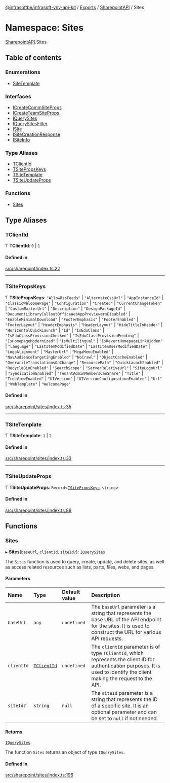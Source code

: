 [@infrasoftbe/infrasoft-vnv-api-kit](../README.md) / [Exports](../modules.md) / [SharepointAPI](SharepointAPI.md) / Sites

# Namespace: Sites

[SharepointAPI](SharepointAPI.md).Sites

## Table of contents

### Enumerations

- [SiteTemplate](../enums/SharepointAPI.Sites.SiteTemplate.md)

### Interfaces

- [ICreateCommSiteProps](../interfaces/SharepointAPI.Sites.ICreateCommSiteProps.md)
- [ICreateTeamSiteProps](../interfaces/SharepointAPI.Sites.ICreateTeamSiteProps.md)
- [IQuerySites](../interfaces/SharepointAPI.Sites.IQuerySites.md)
- [IQuerySitesFilter](../interfaces/SharepointAPI.Sites.IQuerySitesFilter.md)
- [ISite](../interfaces/SharepointAPI.Sites.ISite.md)
- [ISiteCreationResponse](../interfaces/SharepointAPI.Sites.ISiteCreationResponse.md)
- [ISiteInfo](../interfaces/SharepointAPI.Sites.ISiteInfo.md)

### Type Aliases

- [TClientId](SharepointAPI.Sites.md#tclientid)
- [TSitePropsKeys](SharepointAPI.Sites.md#tsitepropskeys)
- [TSiteTemplate](SharepointAPI.Sites.md#tsitetemplate)
- [TSiteUpdateProps](SharepointAPI.Sites.md#tsiteupdateprops)

### Functions

- [Sites](SharepointAPI.Sites.md#sites)

## Type Aliases

### TClientId

Ƭ **TClientId**: ``0`` \| ``1``

#### Defined in

[src/sharepoint/index.ts:22](https://github.com/infrasoftbe/Infrasoft-vnv-api-kit/blob/783d42b/src/sharepoint/index.ts#L22)

___

### TSitePropsKeys

Ƭ **TSitePropsKeys**: ``"AllowRssFeeds"`` \| ``"AlternateCssUrl"`` \| ``"AppInstanceId"`` \| ``"ClassicWelcomePage"`` \| ``"Configuration"`` \| ``"Created"`` \| ``"CurrentChangeToken"`` \| ``"CustomMasterUrl"`` \| ``"Description"`` \| ``"DesignPackageId"`` \| ``"DocumentLibraryCalloutOfficeWebAppPreviewersDisabled"`` \| ``"EnableMinimalDownload"`` \| ``"FooterEmphasis"`` \| ``"FooterEnabled"`` \| ``"FooterLayout"`` \| ``"HeaderEmphasis"`` \| ``"HeaderLayout"`` \| ``"HideTitleInHeader"`` \| ``"HorizontalQuickLaunch"`` \| ``"Id"`` \| ``"IsEduClass"`` \| ``"IsEduClassProvisionChecked"`` \| ``"IsEduClassProvisionPending"`` \| ``"IsHomepageModernized"`` \| ``"IsMultilingual"`` \| ``"IsRevertHomepageLinkHidden"`` \| ``"Language"`` \| ``"LastItemModifiedDate"`` \| ``"LastItemUserModifiedDate"`` \| ``"LogoAlignment"`` \| ``"MasterUrl"`` \| ``"MegaMenuEnabled"`` \| ``"NavAudienceTargetingEnabled"`` \| ``"NoCrawl"`` \| ``"ObjectCacheEnabled"`` \| ``"OverwriteTranslationsOnChange"`` \| ``"ResourcePath"`` \| ``"QuickLaunchEnabled"`` \| ``"RecycleBinEnabled"`` \| ``"SearchScope"`` \| ``"ServerRelativeUrl"`` \| ``"SiteLogoUrl"`` \| ``"SyndicationEnabled"`` \| ``"TenantAdminMembersCanShare"`` \| ``"Title"`` \| ``"TreeViewEnabled"`` \| ``"UIVersion"`` \| ``"UIVersionConfigurationEnabled"`` \| ``"Url"`` \| ``"WebTemplate"`` \| ``"WelcomePage"``

#### Defined in

[src/sharepoint/sites/index.ts:35](https://github.com/infrasoftbe/Infrasoft-vnv-api-kit/blob/783d42b/src/sharepoint/sites/index.ts#L35)

___

### TSiteTemplate

Ƭ **TSiteTemplate**: ``1`` \| ``2``

#### Defined in

[src/sharepoint/sites/index.ts:33](https://github.com/infrasoftbe/Infrasoft-vnv-api-kit/blob/783d42b/src/sharepoint/sites/index.ts#L33)

___

### TSiteUpdateProps

Ƭ **TSiteUpdateProps**: `Record`\<[`TSitePropsKeys`](SharepointAPI.Sites.md#tsitepropskeys), `string`\>

#### Defined in

[src/sharepoint/sites/index.ts:88](https://github.com/infrasoftbe/Infrasoft-vnv-api-kit/blob/783d42b/src/sharepoint/sites/index.ts#L88)

## Functions

### Sites

▸ **Sites**(`baseUrl`, `clientId`, `siteId?`): [`IQuerySites`](../interfaces/SharepointAPI.Sites.IQuerySites.md)

The `Sites` function is used to query, create, update, and delete sites, as well as access related
resources such as lists, parts, files, webs, and pages.

#### Parameters

| Name | Type | Default value | Description |
| :------ | :------ | :------ | :------ |
| `baseUrl` | `any` | `undefined` | The `baseUrl` parameter is a string that represents the base URL of the API endpoint for the sites. It is used to construct the URL for various API requests. |
| `clientId` | [`TClientId`](SharepointAPI.Sites.md#tclientid) | `undefined` | The `clientId` parameter is of type `TClientId`, which represents the client ID for authentication purposes. It is used to identify the client making the request to the API. |
| `siteId?` | `string` | `null` | The `siteId` parameter is a string that represents the ID of a specific site. It is an optional parameter and can be set to `null` if not needed. |

#### Returns

[`IQuerySites`](../interfaces/SharepointAPI.Sites.IQuerySites.md)

The function `Sites` returns an object of type `IQuerySites`.

#### Defined in

[src/sharepoint/sites/index.ts:196](https://github.com/infrasoftbe/Infrasoft-vnv-api-kit/blob/783d42b/src/sharepoint/sites/index.ts#L196)
